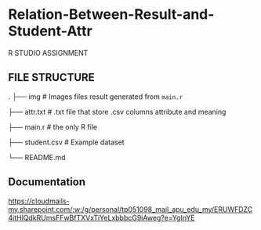 # Relation-Between-Result-and-Student-Attr

R STUDIO ASSIGNMENT

## FILE STRUCTURE
.
├── img                     # Images files result generated from `main.r` <br />

├── attr.txt                # .txt file that store .csv columns attribute and meaning <br />

├── main.r                  # the only R file <br />

├── student.csv             # Example dataset <br />

└── README.md


## Documentation
https://cloudmails-my.sharepoint.com/:w:/g/personal/tp051098_mail_apu_edu_my/ERUWFDZC4itHlQdkRUmsFFwBfTXVxTiYeLxbbbcG9iAweg?e=YgInYE
